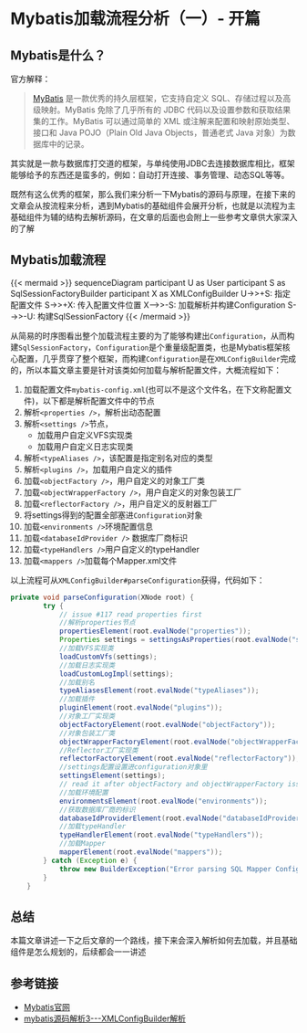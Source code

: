 # Mybatis加载流程分析（一）- 开篇


## Mybatis是什么？
官方解释：
> [MyBatis](https://mybatis.org/mybatis-3/zh/index.html) 是一款优秀的持久层框架，它支持自定义 SQL、存储过程以及高级映射。MyBatis 免除了几乎所有的 JDBC 代码以及设置参数和获取结果集的工作。MyBatis 可以通过简单的 XML 或注解来配置和映射原始类型、接口和 Java POJO（Plain Old Java Objects，普通老式 Java 对象）为数据库中的记录。 

其实就是一款与数据库打交道的框架，与单纯使用JDBC去连接数据库相比，框架能够给予的东西还是蛮多的，例如：自动打开连接、事务管理、动态SQL等等。  

既然有这么优秀的框架，那么我们来分析一下Mybatis的源码与原理，在接下来的文章会从按流程来分析，遇到Mybatis的基础组件会展开分析，也就是以流程为主基础组件为辅的结构去解析源码，在文章的后面也会附上一些参考文章供大家深入的了解

## Mybatis加载流程
{{< mermaid >}}
sequenceDiagram
    participant U as User
    participant S as SqlSessionFactoryBuilder
    participant X as XMLConfigBuilder
    U->>+S: 指定配置文件
    S->>+X: 传入配置文件位置
    X-->>-S: 加载解析并构建Configuration
    S-->>-U: 构建SqlSessionFactory
{{< /mermaid >}}

从简易的时序图看出整个加载流程主要的为了能够构建出`Configuration`，从而构建`SqlSessionFactory`，`Configuration`是个重量级配置类，也是Mybatis框架核心配置，几乎贯穿了整个框架，而构建`Configuration`是在`XMLConfigBuilder`完成的，所以本篇文章主要是针对该类如何加载与解析配置文件，大概流程如下：
1. 加载配置文件`mybatis-config.xml`(也可以不是这个文件名，在下文称配置文件)，以下都是解析配置文件中的节点
2. 解析`<properties />`，解析出动态配置
3. 解析`<settings />`节点，
    - 加载用户自定义VFS实现类
    - 加载用户自定义日志实现类
4. 解析`<typeAliases />`，该配置是指定别名对应的类型
5. 解析`<plugins />`，加载用户自定义的插件
6. 加载`<objectFactory />`，用户自定义的对象工厂类
7. 加载`<objectWrapperFactory />`，用户自定义的对象包装工厂
8. 加载`<reflectorFactory />`，用户自定义的反射器工厂
9. 将settings得到的配置全部塞进`Configuration`对象
10. 加载`<environments />`环境配置信息
11. 加载`<databaseIdProvider />` 数据库厂商标识
12. 加载`<typeHandlers />`用户自定义的typeHandler
13. 加载`<mappers />`加载每个Mapper.xml文件  

以上流程可从`XMLConfigBuilder#parseConfiguration`获得，代码如下：
```Java
private void parseConfiguration(XNode root) {
        try {
            // issue #117 read properties first
            //解析properties节点
            propertiesElement(root.evalNode("properties"));
            Properties settings = settingsAsProperties(root.evalNode("settings"));
            //加载VFS实现类
            loadCustomVfs(settings);
            //加载日志实现类
            loadCustomLogImpl(settings);
            //加载别名
            typeAliasesElement(root.evalNode("typeAliases"));
            //加载插件
            pluginElement(root.evalNode("plugins"));
            //对象工厂实现类
            objectFactoryElement(root.evalNode("objectFactory"));
            //对象包装工厂类
            objectWrapperFactoryElement(root.evalNode("objectWrapperFactory"));
            //Reflector工厂实现类
            reflectorFactoryElement(root.evalNode("reflectorFactory"));
            //settings配置设置进configuration对象里
            settingsElement(settings);
            // read it after objectFactory and objectWrapperFactory issue #631
            //加载环境配置
            environmentsElement(root.evalNode("environments"));
            //获取数据库厂商的标识
            databaseIdProviderElement(root.evalNode("databaseIdProvider"));
            //加载typeHandler
            typeHandlerElement(root.evalNode("typeHandlers"));
            //加载Mapper
            mapperElement(root.evalNode("mappers"));
        } catch (Exception e) {
            throw new BuilderException("Error parsing SQL Mapper Configuration. Cause: " + e, e);
        }
    }
```

## 总结
本篇文章讲述一下之后文章的一个路线，接下来会深入解析如何去加载，并且基础组件是怎么规划的，后续都会一一讲述

## 参考链接
- [Mybatis官网](https://mybatis.org/mybatis-3/zh/configuration.html)
- [mybatis源码解析3---XMLConfigBuilder解析](https://www.cnblogs.com/jackion5/p/9480393.html)
